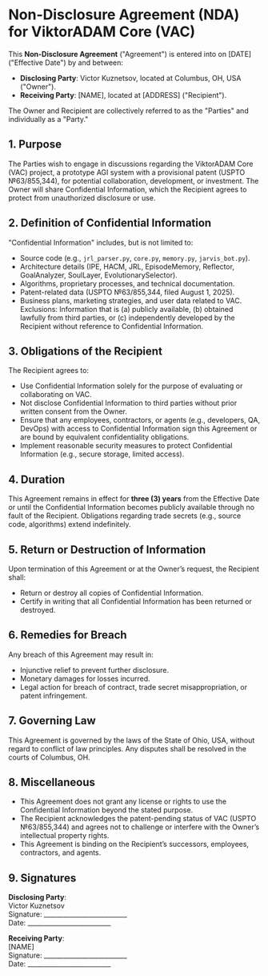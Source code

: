 # Non-Disclosure Agreement (NDA) for ViktorADAM Core (VAC)

This **Non-Disclosure Agreement** ("Agreement") is entered into on [DATE] ("Effective Date") by and between:  
- **Disclosing Party**: Victor Kuznetsov, located at Columbus, OH, USA ("Owner").  
- **Receiving Party**: [NAME], located at [ADDRESS] ("Recipient").  

The Owner and Recipient are collectively referred to as the "Parties" and individually as a "Party."

## 1. Purpose
The Parties wish to engage in discussions regarding the ViktorADAM Core (VAC) project, a prototype AGI system with a provisional patent (USPTO №63/855,344), for potential collaboration, development, or investment. The Owner will share Confidential Information, which the Recipient agrees to protect from unauthorized disclosure or use.

## 2. Definition of Confidential Information
"Confidential Information" includes, but is not limited to:  
- Source code (e.g., `jrl_parser.py`, `core.py`, `memory.py`, `jarvis_bot.py`).  
- Architecture details (IPE, HACM, JRL, EpisodeMemory, Reflector, GoalAnalyzer, SoulLayer, EvolutionarySelector).  
- Algorithms, proprietary processes, and technical documentation.  
- Patent-related data (USPTO №63/855,344, filed August 1, 2025).  
- Business plans, marketing strategies, and user data related to VAC.  
Exclusions: Information that is (a) publicly available, (b) obtained lawfully from third parties, or (c) independently developed by the Recipient without reference to Confidential Information.

## 3. Obligations of the Recipient
The Recipient agrees to:  
- Use Confidential Information solely for the purpose of evaluating or collaborating on VAC.  
- Not disclose Confidential Information to third parties without prior written consent from the Owner.  
- Ensure that any employees, contractors, or agents (e.g., developers, QA, DevOps) with access to Confidential Information sign this Agreement or are bound by equivalent confidentiality obligations.  
- Implement reasonable security measures to protect Confidential Information (e.g., secure storage, limited access).  

## 4. Duration
This Agreement remains in effect for **three (3) years** from the Effective Date or until the Confidential Information becomes publicly available through no fault of the Recipient. Obligations regarding trade secrets (e.g., source code, algorithms) extend indefinitely.

## 5. Return or Destruction of Information
Upon termination of this Agreement or at the Owner’s request, the Recipient shall:  
- Return or destroy all copies of Confidential Information.  
- Certify in writing that all Confidential Information has been returned or destroyed.

## 6. Remedies for Breach
Any breach of this Agreement may result in:  
- Injunctive relief to prevent further disclosure.  
- Monetary damages for losses incurred.  
- Legal action for breach of contract, trade secret misappropriation, or patent infringement.  

## 7. Governing Law
This Agreement is governed by the laws of the State of Ohio, USA, without regard to conflict of law principles. Any disputes shall be resolved in the courts of Columbus, OH.

## 8. Miscellaneous
- This Agreement does not grant any license or rights to use the Confidential Information beyond the stated purpose.  
- The Recipient acknowledges the patent-pending status of VAC (USPTO №63/855,344) and agrees not to challenge or interfere with the Owner’s intellectual property rights.  
- This Agreement is binding on the Recipient’s successors, employees, contractors, and agents.

## 9. Signatures
**Disclosing Party**:  
Victor Kuznetsov  
Signature: __________________________  
Date: __________________________  

**Receiving Party**:  
[NAME]  
Signature: __________________________  
Date: __________________________